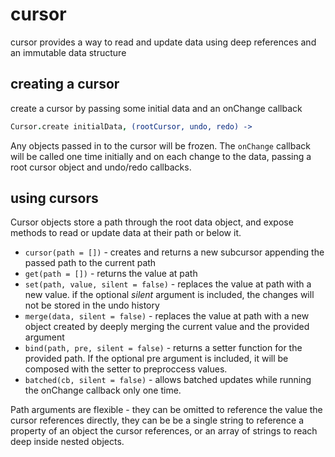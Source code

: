 cursor
======

cursor provides a way to read and update data using deep references and an immutable data structure


creating a cursor
-----------------

create a cursor by passing some initial data and an onChange callback

```coffeescript
Cursor.create initialData, (rootCursor, undo, redo) ->
```

Any objects passed in to the cursor will be frozen.  The `onChange` callback will be called one time initially and on each change to the data, passing a root cursor object and undo/redo callbacks.


using cursors
-------------

Cursor objects store a path through the root data object, and expose methods to read or update data at
their path or below it.

- `cursor(path = [])` - creates and returns a new subcursor appending the passed path to the current path
- `get(path = [])` - returns the value at path
- `set(path, value, silent = false)` - replaces the value at path with a new value.  if the optional *silent* argument is included, the changes will not be stored in the undo history
- `merge(data, silent = false)` - replaces the value at path with a new object created by deeply merging the current value and the provided argument
- `bind(path, pre, silent = false)` - returns a setter function for the provided path.  If the optional pre argument is included, it will be composed with the setter to preproccess values.
- `batched(cb, silent = false)` - allows batched updates while running the onChange callback only one time.

Path arguments are flexible - they can be omitted to reference the value the cursor references directly,
they can be be a single string to reference a property of an object the cursor references, or an array of
strings to reach deep inside nested objects.
